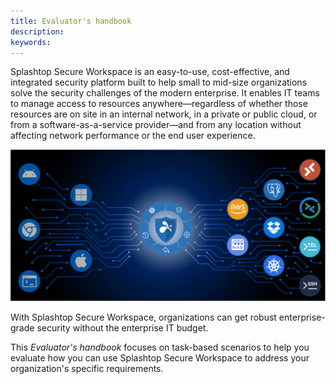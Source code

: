 ```yaml
---
title: Evaluator's handbook
description:
keywords:
---
```


Splashtop Secure Workspace is an easy-to-use, cost-effective, and integrated security platform built to help small to mid-size organizations solve the security challenges of the modern enterprise. 
It enables IT teams to manage access to resources anywhere—regardless of whether those resources are on site in an internal network, in a private or public cloud, or from a software-as-a-service provider—and from any location without affecting network performance or the end user experience.

![Centralize access management](../images/ev-centralize-access-mgmt.png)

With Splashtop Secure Workspace, organizations can get robust enterprise-grade security without the enterprise IT budget.

This _Evaluator's handbook_ focuses on task-based scenarios to help you evaluate how you can use Splashtop Secure Workspace to address your organization's specific requirements.